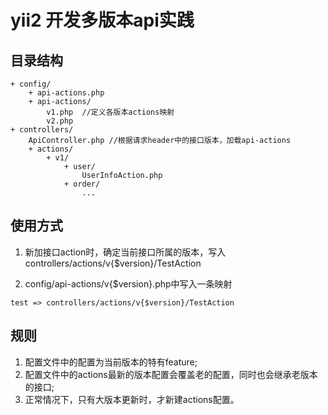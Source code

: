 # yii2 开发多版本api实践

## 目录结构
    + config/
        + api-actions.php
        + api-actions/
            v1.php  //定义各版本actions映射
            v2.php  
    + controllers/
        ApiController.php //根据请求header中的接口版本，加载api-actions
        + actions/
            + v1/
                + user/
                    UserInfoAction.php
                + order/
                    ...
## 使用方式
1.  新加接口action时，确定当前接口所属的版本，写入controllers/actions/v{$version}/TestAction 

2.  config/api-actions/v{$version}.php中写入一条映射
```
test => controllers/actions/v{$version}/TestAction
```

## 规则
1. 配置文件中的配置为当前版本的特有feature;
2. 配置文件中的actions最新的版本配置会覆盖老的配置，同时也会继承老版本的接口;
3. 正常情况下，只有大版本更新时，才新建actions配置。
